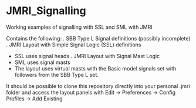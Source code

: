 # JMRI_Signalling
Working examples of signalling with SSL and SML with JMRI

Contains the following:
. SBB Type L Signal definitions (possibly incomplete)
. JMRI Layout with Simple Signal Logic (SSL) definitions
  - SSL uses signal heads
. JMRI Layout with Signal Mast Logic
  - SML uses signal masts
  - The layout uses virtual masts with the Basic model signals set with followers from the SBB Type L set.
  
It should be possible to clone this repository directly into your personal .jmri folder and access the layout panels with
    Edit -> Preferences -> Config Profiles -> Add Existing

